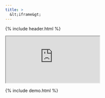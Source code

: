 ```yaml
---
title: >
  &lt;iframe&gt;
---
```


{% include header.html %}

<div id="demo">
	<iframe src="https://example.com/"></iframe>
</div>

{% include demo.html %}
